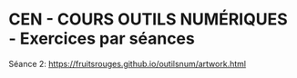 # CEN - COURS OUTILS NUMÉRIQUES - Exercices par séances

Séance 2: https://fruitsrouges.github.io/outilsnum/artwork.html
